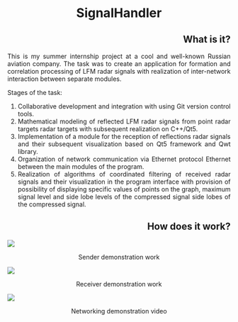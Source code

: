 <h1 align="center">SignalHandler</h1>

<h2 align="right">What is it?</h2>
<p align="justify">This is my summer internship project at a cool and well-known Russian aviation company. The task was to create an application for formation and correlation processing of LFM radar signals with realization of inter-network interaction between separate modules.</p>

<p align="justify">Stages of the task:</p>
<ol>
  <li align="justify">Collaborative development and integration with using Git version control tools.</li>
  <li align="justify">Mathematical modeling of reflected LFM radar signals from point radar targets radar targets with subsequent realization on C++/Qt5.</li>
  <li align="justify">Implementation of a module for the reception of reflections radar signals and their subsequent visualization based on Qt5 framework and Qwt library.</li>
  <li align="justify">Organization of network communication via Ethernet protocol Ethernet between the main modules of the program.</li>
  <li align="justify">Realization of algorithms of coordinated filtering of received radar signals and their visualization in the program interface with provision of possibility of displaying specific values of points on the graph, maximum signal level and side lobe levels of the compressed signal side lobes of the compressed signal.</li>
</ol>

<h2 align="right">How does it work?</h2>

<img src="https://user-images.githubusercontent.com/59083480/255423011-33064b57-adb7-4ae7-bb6a-51a10a7c6ac2.png">
<p align="center">Sender demonstration work</p>

<img src="https://user-images.githubusercontent.com/59083480/255423013-1ed6e458-b671-4723-b95a-0fa298eda371.png">
<p align="center">Receiver demonstration work</p>

<img src="https://user-images.githubusercontent.com/59083480/255423017-01765413-960f-4d6f-93e3-98f0f08bd44a.mp4">
<p align="center">Networking demonstration video</p>
